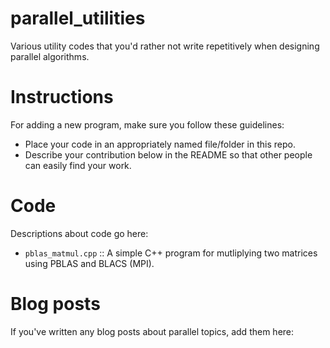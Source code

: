 # parallel_utilities
Various utility codes that you'd rather not write repetitively when designing parallel algorithms.

# Instructions

For adding a new program, make sure you follow these guidelines:
* Place your code in an appropriately named file/folder in this repo.
* Describe your contribution below in the README so that other people can easily find your work.

# Code

Descriptions about code go here:

* `pblas_matmul.cpp` :: A simple C++ program for mutliplying two matrices using PBLAS and BLACS (MPI).

# Blog posts

If you've written any blog posts about parallel topics, add them here:


